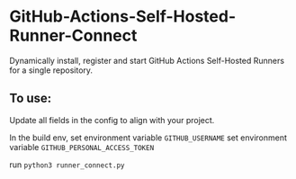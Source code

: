 # GitHub-Actions-Self-Hosted-Runner-Connect

Dynamically install, register and start GitHub Actions Self-Hosted Runners for a single repository. 

## To use:
Update all fields in the config to align with your project.

In the build env, 
set environment variable `GITHUB_USERNAME`
set environment variable `GITHUB_PERSONAL_ACCESS_TOKEN`

run `python3 runner_connect.py`
